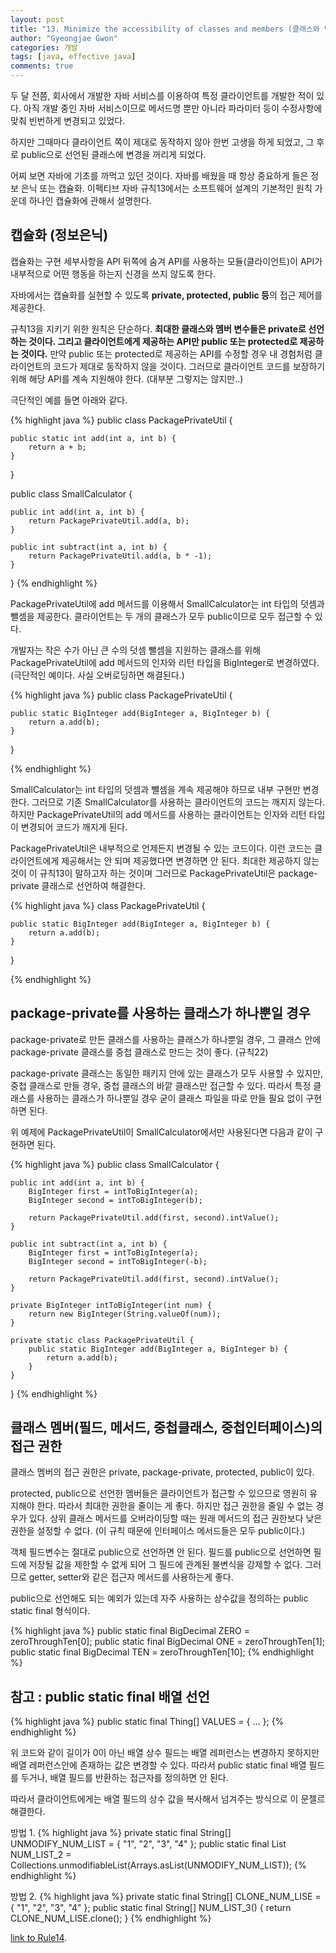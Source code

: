```yaml
---
layout: post
title: "13. Minimize the accessibility of classes and members (클래스와 멤버의 접근 권한은 최소화하라)"
author: "Gyeongjae Gwon"
categories: 개발
tags: [java, effective java]
comments: true
---
```



두 달 전쯤, 회사에서 개발한 자바 서비스를 이용하여 특정 클라이언트를 개발한 적이 있다.
아직 개발 중인 자바 서비스이므로 메서드명 뿐만 아니라 파라미터 등이 수정사항에 맞춰 빈번하게 변경되고 있었다.

하지만 그때마다 클라이언트 쪽이 제대로 동작하지 않아 한번 고생을 하게 되었고, 그 후로 public으로 선언된 클래스에 변경을 꺼리게 되었다.

어찌 보면 자바에 기초를 까먹고 있던 것이다. 자바를 배웠을 때 항상 중요하게 들은 정보 은닉 또는 캡슐화. 이펙티브 자바 규칙13에서는 소프트웨어 설계의 기본적인 원칙 가운데 하나인 캡슐화에 관해서 설명한다. 


## 캡슐화 (정보은닉)

캡슐화는 구현 세부사항을 API 뒤쪽에 숨겨 API를 사용하는 모듈(클라이언트)이 API가 내부적으로 어떤 행동을 하는지 신경을 쓰지 않도록 한다.

자바에서는 캡슐화를 실현할 수 있도록 **private, protected, public 등**의 접근 제어를 제공한다.

규칙13을 지키기 위한 원칙은 단순하다. **최대한 클래스와 멤버 변수들은 private로 선언하는 것이다. 그리고 클라이언트에게 제공하는 API만 public 또는 protected로 제공하는 것이다.** 만약 public 또는 protected로 제공하는 API를 수정할 경우 내 경험처럼 클라이언트의 코드가 제대로 동작하지 않을 것이다. 그러므로 클라이언트 코드를 보장하기 위해 해당 API를 계속 지원해야 한다. (대부분 그렇지는 않지만..)

극단적인 예를 들면 아래와 같다.

{% highlight java %}
public class PackagePrivateUtil {

	public static int add(int a, int b) {
		return a + b;
	}
}

public class SmallCalculator {

	public int add(int a, int b) {
		return PackagePrivateUtil.add(a, b);
	}

	public int subtract(int a, int b) {
		return PackagePrivateUtil.add(a, b * -1);
	}

}
{% endhighlight %}

PackagePrivateUtil에 add 메서드를 이용해서 SmallCalculator는 int 타입의 덧셈과 뺄셈을 제공한다. 클라이언트는 두 개의 클래스가 모두 public이므로 모두 접근할 수 있다.

개발자는 작은 수가 아닌 큰 수의 덧셈 뺄셈을 지원하는 클래스를 위해  PackagePrivateUtil에 add 메서드의 인자와 리턴 타입을 BigInteger로 변경하였다. (극단적인 예이다. 사실 오버로딩하면 해결된다.)

{% highlight java %}
public class PackagePrivateUtil {

	public static BigInteger add(BigInteger a, BigInteger b) {
		return a.add(b);
	}
}

{% endhighlight %}

SmallCalculator는 int 타입의 덧셈과 뺄셈을 계속 제공해야 하므로 내부 구현만 변경한다. 그러므로 기존 SmallCalculator를 사용하는 클라이언트의 코드는 깨지지 않는다. 하지만 PackagePrivateUtil의 add 메서드를 사용하는 클라이언트는 인자와 리턴 타입이 변경되어 코드가 깨지게 된다.


PackagePrivateUtil은 내부적으로 언제든지 변경될 수 있는 코드이다. 이런 코드는 클라이언트에게 제공해서는 안 되며 제공했다면 변경하면 안 된다. 최대한 제공하지 않는 것이 이 규칙13이 말하고자 하는 것이며 그러므로 PackagePrivateUtil은 package-private 클래스로 선언하여 해결한다.

{% highlight java %}
class PackagePrivateUtil {

	public static BigInteger add(BigInteger a, BigInteger b) {
		return a.add(b);
	}
}

{% endhighlight %}



## package-private를 사용하는 클래스가 하나뿐일 경우

package-private로 만든 클래스를 사용하는 클래스가 하나뿐일 경우, 그 클래스 안에 package-private 클래스를 중첩 클래스로 만드는 것이 좋다. (규칙22) 

package-private 클래스는 동일한 패키지 안에 있는 클래스가 모두 사용할 수 있지만, 중첩 클래스로 만들 경우, 중첩 클래스의 바깥 클래스만 접근할 수 있다. 따라서 특정 클래스를 사용하는 클래스가 하나뿐일 경우 굳이 클래스 파일을 따로 만들 필요 없이 구현하면 된다.

위 예제에 PackagePrivateUtil이 SmallCalculator에서만 사용된다면 다음과 같이 구현하면 된다. 

{% highlight java %}
public class SmallCalculator {

	public int add(int a, int b) {
		BigInteger first = intToBigInteger(a);
		BigInteger second = intToBigInteger(b);

		return PackagePrivateUtil.add(first, second).intValue();
	}

	public int subtract(int a, int b) {
		BigInteger first = intToBigInteger(a);
		BigInteger second = intToBigInteger(-b);

		return PackagePrivateUtil.add(first, second).intValue();
	}

	private BigInteger intToBigInteger(int num) {
		return new BigInteger(String.valueOf(num));
	}

	private static class PackagePrivateUtil {
		public static BigInteger add(BigInteger a, BigInteger b) {
			return a.add(b);
		}
	}
}
{% endhighlight %} 


## 클래스 멤버(필드, 메서드, 중첩클래스, 중첩인터페이스)의 접근 권한

클래스 멤버의 접근 권한은 private, package-private, protected, public이 있다.

protected, public으로 선언한 멤버들은 클라이언트가 접근할 수 있으므로 영원히 유지해야 한다. 따라서 최대한 권한을 줄이는 게 좋다. 하지만 접근 권한을 줄일 수 없는 경우가 있다. 상위 클래스 메서드를 오버라이딩할 때는 원래 메서드의 접근 권한보다 낮은 권한을 설정할 수 없다. (이 규칙 때문에 인터페이스 메서드들은 모두 public이다.)

객체 필드변수는 절대로 public으로 선언하면 안 된다. 필드를 public으로 선언하면 필드에 저장될 값을 제한할 수 없게 되어 그 필드에 관계된 불변식을 강제할 수 없다. 그러므로 getter, setter와 같은 접근자 메서드를 사용하는게 좋다.

public으로 선언해도 되는 예외가 있는데 자주 사용하는 상수값을 정의하는 public static final 형식이다.

{% highlight java %}
	public static final BigDecimal ZERO = zeroThroughTen[0];
	public static final BigDecimal ONE = zeroThroughTen[1];
	public static final BigDecimal TEN = zeroThroughTen[10];
{% endhighlight %}


## 참고 : public static final 배열 선언

{% highlight java %}
	public static final Thing[] VALUES = { ... };
{% endhighlight %}

위 코드와 같이 길이가 0이 아닌 배열 상수 필드는 배열 레퍼런스는 변경하지 못하지만 배열 레퍼런스안에 존재하는 값은 변경할 수 있다. 따라서 public static final 배열 필드를 두거나, 배열 필드를 반환하는 접근자를 정의하면 안 된다.

따라서 클라이언트에게는 배열 필드의 상수 값을 복사해서 넘겨주는 방식으로 이 문젤르 해결한다.

방법 1.
{% highlight java %}
	private static final String[] UNMODIFY_NUM_LIST = { "1", "2", "3", "4" };
	public static final List<String> NUM_LIST_2 = Collections.unmodifiableList(Arrays.asList(UNMODIFY_NUM_LIST));
{% endhighlight %}

방법 2.
{% highlight java %}
	private static final String[] CLONE_NUM_LISE = { "1", "2", "3", "4" };
	public static final String[] NUM_LIST_3() {
		return CLONE_NUM_LISE.clone();
	}
{% endhighlight %}



[link to Rule14](https://knowjea.github.io/%EA%B0%9C%EB%B0%9C/2018/09/28/rule14.html).